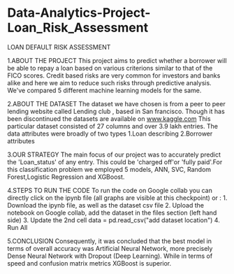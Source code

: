 # Data-Analytics-Project-Loan_Risk_Assessment
LOAN DEFAULT RISK ASSESSMENT 

1.ABOUT THE PROJECT
This project aims to predict whether a borrower will be able to repay a loan based on various 
criterions similar to that of the FICO scores. Credit based risks are very common for investors
and banks alike and here we aim to reduce such risks through predictive analysis.
We've compared 5 different machine learning models for the same.

2.ABOUT THE DATASET
The dataset we have chosen is from a peer to peer lending website called Lending club , based in
San francisco. Though it has been discontinued the datasets are available on www.kaggle.com
This particular dataset consisted of 27 columns and over 3.9 lakh entries.
The data attributes were broadly of two types
	1.Loan describing
	2.Borrower attributes

3.OUR STRATEGY
The main focus of our project was to accurately predict the 'Loan_status' of any entry.
This could be 'charged off'or 'fully paid'.For this classification problem we employed 5 models,
ANN, SVC, Random Forest,Logistic Regression and XGBoost.

4.STEPS TO RUN THE CODE
To run the code on Google collab you can directly click on the ipynb file (all graphs are visible at this checkpoint)
 or :
	1. Download the ipynb file, as well as the dataset csv file
	2. Upload the notebook on Google collab, add the dataset in the files section (left hand side)
	3. Update the 2nd cell data = pd.read_csv("add dataset location")
	4. Run All

5.CONCLUSION
Consequently, it was concluded that the best model in terms of overall accuracy was Artificial Neural Network,
more precisely Dense Neural Network with Dropout (Deep Learning).
While in terms of speed and confusion matrix metrics XGBoost is superior.

